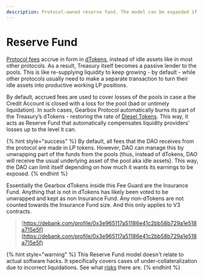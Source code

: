 ```yaml
---
description: Protocol-owned reserve fund. The model can be expanded if DAO decides to.
---
```


# Reserve Fund

[Protocol fees](../protocol-fees.md) accrue in form in [dTokens](../../lending-market/pools-and-apy/#pool-tokens-staked-diesel-tokens), instead of idle assets like in most other protocols. As a result, Treasury itself becomes a passive lender to the pools. This is like re-supplying liquidity to keep growing - by default - while other protocols usually need to make a separate transaction to turn their idle assets into productive working LP positions.&#x20;

By default, accrued fees are used to cover losses of the pools in case a the Credit Account is closed with a loss for the pool (bad or untimely liquidation). In such cases, Gearbox Protocol automatically burns its part of the Treasury’s dTokens - restoring the rate of [Diesel Tokens](../../lending-market/pools-and-apy/#what-is-a-diesel-token). This way, it acts as Reserve Fund that automatically compensates liquidity providers’ losses up to the level it can.

{% hint style="success" %}
By default, all fees that the DAO receives from the protocol are made in LP tokens. However, DAO can manage this by unwrapping part of the funds from the pools (thus, instead of dTokens, DAO will receive the usual underlying asset of the pool aka idle assets). This way, the DAO can limit itself depending on how much it wants its earnings to be exposed.
{% endhint %}

Essentially the Gearbox dTokens inside this Fee Guard are the Insurance Fund. Anything that is not in dTokens has likely been voted to be unwrapped and kept as non Insurance Fund. Any non-dTokens are not counted towards the Insurance Fund size. And this only applies to V3 contracts.

> [https://debank.com/profile/0x3e965117a51186e41c2bb58b729a1e518a715e5f](https://debank.com/profile/0x3e965117a51186e41c2bb58b729a1e518a715e5f)

{% hint style="warning" %}
This Reserve Fund model doesn't relate to actual software hacks. It specifically covers cases of under-collateralization due to incorrect liquidations. See what [risks](../../risk-and-security/risks-terms.md#protocol-technical-disclosure) there are.
{% endhint %}
